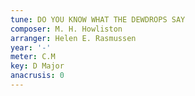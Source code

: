 ```yaml
---
tune: DO YOU KNOW WHAT THE DEWDROPS SAY
composer: M. H. Howliston
arranger: Helen E. Rasmussen
year: '-'
meter: C.M
key: D Major
anacrusis: 0
---
```

